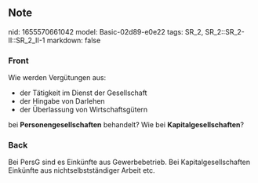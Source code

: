 ## Note
nid: 1655570661042
model: Basic-02d89-e0e22
tags: SR_2, SR_2::SR_2-II::SR_2_II-1
markdown: false

### Front
Wie werden Vergütungen aus:
<ul>
  <li>der Tätigkeit im Dienst der Gesellschaft
  <li>der Hingabe von Darlehen
  <li>der Überlassung von Wirtschaftsgütern
</ul>bei <b>Personengesellschaften</b> behandelt? Wie bei
<b>Kapitalgesellschaften</b>?

### Back
Bei PersG sind es Einkünfte aus Gewerbebetrieb.
Bei Kapitalgesellschaften Einkünfte aus nichtselbstständiger Arbeit etc.
